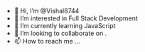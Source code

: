 - 👋 Hi, I’m @Vishal8744
- 👀 I’m interested in Full Stack Development
- 🌱 I’m currently learning JavaScript
- 💞️ I’m looking to collaborate on .
- 📫 How to reach me ...

<!---
Vishal8744/Vishal8744 is a ✨ special ✨ repository because its `README.md` (this file) appears on your GitHub profile.
You can click the Preview link to take a look at your changes.
--->
